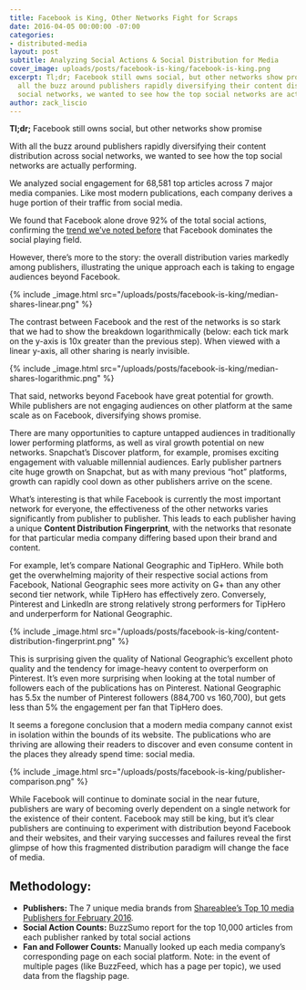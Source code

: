 ```yaml
---
title: Facebook is King, Other Networks Fight for Scraps
date: 2016-04-05 00:00:00 -07:00
categories:
- distributed-media
layout: post
subtitle: Analyzing Social Actions & Social Distribution for Media
cover_image: uploads/posts/facebook-is-king/facebook-is-king.png
excerpt: Tl;dr; Facebook still owns social, but other networks show promise. With
  all the buzz around publishers rapidly diversifying their content distribution across
  social networks, we wanted to see how the top social networks are actually performing.
author: zack_liscio
---
```


**Tl;dr;** Facebook still owns social, but other networks show promise

With all the buzz around publishers rapidly diversifying their content distribution across social networks, we wanted to see how the top social networks are actually performing.

We analyzed social engagement for 68,581 top articles across 7 major media companies. Like most modern publications, each company derives a huge portion of their traffic from social media. 

We found that Facebook alone drove 92% of the total social actions, confirming the <a href='http://blog.naytev.com/hard-simple-truth/' target="_blank">trend we’ve noted before</a> that Facebook dominates the social playing field. 

However, there’s more to the story: the overall distribution varies markedly among publishers, illustrating the unique approach each is taking to engage audiences beyond Facebook. 

{% include _image.html src="/uploads/posts/facebook-is-king/median-shares-linear.png" %}

The contrast between Facebook and the rest of the networks is so stark that we had to show the breakdown logarithmically (below: each tick mark on the y-axis is 10x greater than the previous step). When viewed with a linear y-axis, all other sharing is nearly invisible. 

{% include _image.html src="/uploads/posts/facebook-is-king/median-shares-logarithmic.png" %}

That said, networks beyond Facebook have great potential for growth. While publishers are not engaging audiences on other platform at the same scale as on Facebook, diversifying shows promise.

There are many opportunities to capture untapped audiences in traditionally lower performing platforms, as well as viral growth potential on new networks. Snapchat’s Discover platform, for example, promises exciting engagement with valuable millennial audiences. Early publisher partners cite huge growth on Snapchat, but as with many previous “hot” platforms, growth can rapidly cool down as other publishers arrive on the scene.

What’s interesting is that while Facebook is currently the most important network for everyone, the effectiveness of the other networks varies significantly from publisher to publisher. This leads to each publisher having a unique **Content Distribution Fingerprint**, with the networks that resonate for that particular media company differing based upon their brand and content. 

For example, let’s compare National Geographic and TipHero. While both get the overwhelming majority of their respective social actions from Facebook, National Geographic sees more activity on G+ than any other second tier network, while TipHero has effectively zero. Conversely, Pinterest and LinkedIn are strong relatively strong performers for TipHero and underperform for National Geographic. 

{% include _image.html src="/uploads/posts/facebook-is-king/content-distribution-fingerprint.png" %}

This is surprising given the quality of National Geographic’s excellent photo quality and the tendency for image-heavy content to overperform on Pinterest. It’s even more surprising when looking at the total number of followers each of the publications has on Pinterest. National Geographic has 5.5x the number of Pinterest followers (884,700 vs 160,700), but gets less than 5% the engagement per fan that TipHero does. 

It seems a foregone conclusion that a modern media company cannot exist in isolation within the bounds of its website. The publications who are thriving are allowing their readers to discover and even consume content in the places they already spend time: social media. 

{% include _image.html src="/uploads/posts/facebook-is-king/publisher-comparison.png" %}

While Facebook will continue to dominate social in the near future, publishers are wary of becoming overly dependent on a single network for the existence of their content. Facebook may still be king, but it’s clear publishers are continuing to experiment with distribution beyond Facebook and their websites, and their varying successes and failures reveal the first glimpse of how this fragmented distribution paradigm will change the face of media.

## Methodology: 

* **Publishers:** The 7 unique media brands from <a href="http://blog.shareablee.com/top-10-media-publishers-for-february-2016-buzzfeed-a-star-on-twitter" target="_blank">Shareablee’s Top 10 media Publishers for February 2016</a>.
* **Social Action Counts:** BuzzSumo report for the top 10,000 articles from each publisher ranked by total social actions
* **Fan and Follower Counts:** Manually looked up each media company’s corresponding page on each social platform. Note: in the event of multiple pages (like BuzzFeed, which has a page per topic), we used data from the flagship page.
